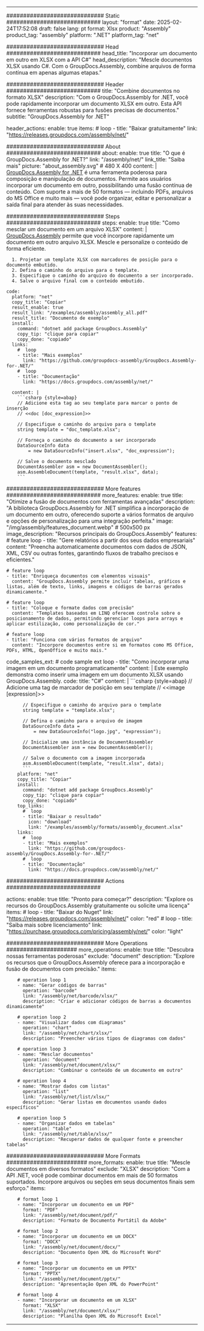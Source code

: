 



---
############################# Static ############################
layout: "format"
date:  2025-02-24T17:52:08
draft: false
lang: pt
format: Xlsx
product: "Assembly"
product_tag: "assembly"
platform: ".NET"
platform_tag: "net"

############################# Head ############################
head_title: "Incorporar um documento em outro em XLSX com a API C#"
head_description: "Mescle documentos XLSX usando C#. Com o GroupDocs.Assembly, combine arquivos de forma contínua em apenas algumas etapas."

############################# Header ############################
title: "Combine documentos no formato XLSX" 
description: "Com o GroupDocs.Assembly for .NET, você pode rapidamente incorporar um documento XLSX em outro. Esta API fornece ferramentas robustas para fusões precisas de documentos."
subtitle: "GroupDocs.Assembly for .NET" 

header_actions:
  enable: true
  items:
    #  loop
    - title: "Baixar gratuitamente"
      link: "https://releases.groupdocs.com/assembly/net/"
      
############################# About ############################
about:
    enable: true
    title: "O que é GroupDocs.Assembly for .NET?"
    link: "/assembly/net/"
    link_title: "Saiba mais"
    picture: "about_assembly.svg" # 480 X 400
    content: |
       [GroupDocs.Assembly for .NET](/assembly/net/) é uma ferramenta poderosa para composição e manipulação de documentos. Permite aos usuários incorporar um documento em outro, possibilitando uma fusão contínua de conteúdo. Com suporte a mais de 50 formatos — incluindo PDFs, arquivos do MS Office e muito mais — você pode organizar, editar e personalizar a saída final para atender às suas necessidades.

############################# Steps ############################
steps:
    enable: true
    title: "Como mesclar um documento em um arquivo XLSX"
    content: |
      [GroupDocs.Assembly](/assembly/net/) permite que você incorpore rapidamente um documento em outro arquivo XLSX. Mescle e personalize o conteúdo de forma eficiente.
      
      1. Projetar um template XLSX com marcadores de posição para o documento embutido.
      2. Defina o caminho do arquivo para o template.
      3. Especifique o caminho do arquivo do documento a ser incorporado.
      4. Salve o arquivo final com o conteúdo embutido.
   
    code:
      platform: "net"
      copy_title: "Copiar"
      result_enable: true
      result_link: "/examples/assembly/assembly_all.pdf"
      result_title: "Documento de exemplo"
      install:
        command: "dotnet add package GroupDocs.Assembly"
        copy_tip: "clique para copiar"
        copy_done: "copiado"
      links:
        #  loop
        - title: "Mais exemplos"
          link: "https://github.com/groupdocs-assembly/GroupDocs.Assembly-for-.NET/"
        #  loop
        - title: "Documentação"
          link: "https://docs.groupdocs.com/assembly/net/"
          
      content: |
        ```csharp {style=abap}
        // Adicione esta tag ao seu template para marcar o ponto de inserção
        // <<doc [doc_expression]>>

        // Especifique o caminho do arquivo para o template
        string template = "doc_template.xlsx";

        // Forneça o caminho do documento a ser incorporado
        DataSourceInfo data 
            = new DataSourceInfo("insert.xlsx", "doc_expression");

        // Salve o documento mesclado
        DocumentAssembler asm = new DocumentAssembler();
        asm.AssembleDocument(template, "result.xlsx", data);
        ```            

############################# More features ############################
more_features:
  enable: true
  title: "Otimize a fusão de documentos com ferramentas avançadas"
  description: "A biblioteca GroupDocs.Assembly for .NET simplifica a incorporação de um documento em outro, oferecendo suporte a vários formatos de arquivo e opções de personalização para uma integração perfeita."
  image: "/img/assembly/features_document.webp" # 500x500 px
  image_description: "Recursos principais do GroupDocs.Assembly"
  features:
    # feature loop
    - title: "Gere relatórios a partir dos seus dados empresariais"
      content: "Preencha automaticamente documentos com dados de JSON, XML, CSV ou outras fontes, garantindo fluxos de trabalho precisos e eficientes."

    # feature loop
    - title: "Enriqueça documentos com elementos visuais"
      content: "GroupDocs.Assembly permite incluir tabelas, gráficos e listas, além de texto, links, imagens e códigos de barras gerados dinamicamente."

    # feature loop
    - title: "Coloque e formate dados com precisão"
      content: "Templates baseados em LINQ oferecem controle sobre o posicionamento de dados, permitindo gerenciar loops para arrays e aplicar estilização, como personalização de cor."

    # feature loop
    - title: "Funciona com vários formatos de arquivo"
      content: "Incorpore documentos entre si em formatos como MS Office, PDFs, HTML, OpenOffice e muito mais."
      
  code_samples_ext:
    # code sample ext loop
    - title: "Como incorporar uma imagem em um documento programaticamente"
      content: |
        Este exemplo demonstra como inserir uma imagem em um documento XLSX usando GroupDocs.Assembly.
      code:
        title: "C#"
        content: |
          ```csharp {style=abap}
          // Adicione uma tag de marcador de posição em seu template
          // <<image [expression]>>

          // Especifique o caminho do arquivo para o template
          string template = "template.xlsx";

          // Defina o caminho para o arquivo de imagem
          DataSourceInfo data =
              = new DataSourceInfo("logo.jpg", "expression");

          // Inicialize uma instância de DocumentAssembler
          DocumentAssembler asm = new DocumentAssembler();

          // Salve o documento com a imagem incorporada
          asm.AssembleDocument(template, "result.xlsx", data);
          ```
        platform: "net"
        copy_title: "Copiar"
        install:
          command: "dotnet add package GroupDocs.Assembly"
          copy_tip: "clique para copiar"
          copy_done: "copiado"
        top_links:
          #  loop
          - title: "Baixar o resultado"
            icon: "download"
            link: "/examples/assembly/formats/assembly_document.xlsx"
        links:
          #  loop
          - title: "Mais exemplos"
            link: "https://github.com/groupdocs-assembly/GroupDocs.Assembly-for-.NET/"
          #  loop
          - title: "Documentação"
            link: "https://docs.groupdocs.com/assembly/net/"
            

            


############################# Actions ############################

actions:
  enable: true
  title: "Pronto para começar?"
  description: "Explore os recursos do GroupDocs.Assembly gratuitamente ou solicite uma licença"
  items:
    #  loop
    - title: "Baixar do Nuget"
      link: "https://releases.groupdocs.com/assembly/net/"
      color: "red"
        #  loop
    - title: "Saiba mais sobre licenciamento"
      link: "https://purchase.groupdocs.com/pricing/assembly/net/"
      color: "light"


############################# More Operations #####################
more_operations:
    enable: true
    title: "Descubra nossas ferramentas poderosas"
    exclude: "document"
    description: "Explore os recursos que o GroupDocs.Assembly oferece para a incorporação e fusão de documentos com precisão."
    items: 
          
        # operation loop 1
        - name: "Gerar códigos de barras"
          operation: "barcode"
          link: "/assembly/net/barcode/xlsx/"
          description: "Criar e adicionar códigos de barras a documentos dinamicamente"

        # operation loop 2
        - name: "Visualizar dados com diagramas"
          operation: "chart"
          link: "/assembly/net/chart/xlsx/"
          description: "Preencher vários tipos de diagramas com dados"

        # operation loop 3
        - name: "Mesclar documentos"
          operation: "document"
          link: "/assembly/net/document/xlsx/"
          description: "Combinar o conteúdo de um documento em outro"

        # operation loop 4
        - name: "Mostrar dados com listas"
          operation: "list"
          link: "/assembly/net/list/xlsx/"
          description: "Gerar listas em documentos usando dados específicos"

        # operation loop 5
        - name: "Organizar dados em tabelas"
          operation: "table"
          link: "/assembly/net/table/xlsx/"
          description: "Recuperar dados de qualquer fonte e preencher tabelas"
         
          
############################# More Formats ########################
more_formats:
    enable: true
    title: "Mescle documentos em diversos formatos"
    exclude: "XLSX"
    description: "Com a API .NET, você pode combinar documentos em mais de 50 formatos suportados. Incorpore arquivos ou seções em seus documentos finais sem esforço."
    items: 
          
        # format loop 1
        - name: "Incorporar um documento em um PDF"
          format: "PDF"
          link: "/assembly/net/document/pdf/"
          description: "Formato de Documento Portátil da Adobe"
          
        # format loop 2
        - name: "Incorporar um documento em um DOCX"
          format: "DOCX"
          link: "/assembly/net/document/docx/"
          description: "Documento Open XML do Microsoft Word"
          
        # format loop 3
        - name: "Incorporar um documento em um PPTX"
          format: "PPTX"
          link: "/assembly/net/document/pptx/"
          description: "Apresentação Open XML do PowerPoint"
          
        # format loop 4
        - name: "Incorporar um documento em um XLSX"
          format: "XLSX"
          link: "/assembly/net/document/xlsx/"
          description: "Planilha Open XML do Microsoft Excel"


          

---